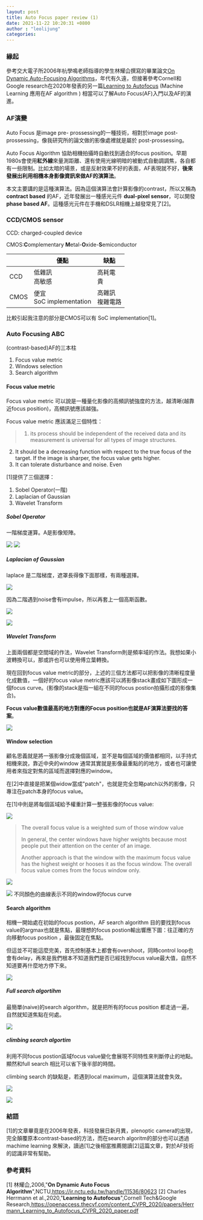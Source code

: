 ```yaml
---
layout: post
title: Auto Focus paper review (1)
date: 2021-11-22 10:20:31 +0800
author : "leolijung"
categories: 
---
```


### 緣起

參考交大電子所2006年杭學鳴老師指導的學生林耀仚撰寫的畢業論文[On Dynamic Auto-Focusing Algorithms](https://ir.nctu.edu.tw/handle/11536/80623)，年代有久遠，但接著參考Cornell和Google research在2020年發表的另一篇[Learning to Autofocus](https://openaccess.thecvf.com/content_CVPR_2020/papers/Herrmann_Learning_to_Autofocus_CVPR_2020_paper.pdf) (Machine Learning 應用在AF algorithm ) 相當可以了解Auto Focus(AF)入門以及AF的演進。

### AF演變

Auto Focus 是image pre- prossessing的一種技術，相對於image post-prossessing，像我研究所的論文做的影像處裡就是屬於 post-prossessing。

Auto Focus Algorithm 協助相機拍攝時自動找到適合的focus position。早期1980s會使用**紅外線**來量測距離、還有使用光線明暗的被動式自動調調焦，各自都有一些限制。比如太暗的場景，或是反射效果不好的表面，AF表現就不好，**後來發展出利用相機本身影像資訊來做AF的演算法**。

本文主要講的是這種演算法。因為這個演算法會計算影像的contrast，所以又稱為 **contract based** 的AF，近年發展出一種感光元件 **dual-pixel sensor**，可以開發 **phase based AF**。這種感光元件在手機和DSLR相機上越發常見了[2]。

### CCD/CMOS sensor

CCD: charged-coupled device

CMOS:**C**omplementary **M**etal-**O**xide-**S**emiconductor


|  | 優點  |缺點|
| - | ---- |-|
| CCD | 低雜訊<br>高敏感 |高耗電<br>貴|
| CMOS | 便宜<br>SoC implementation |高雜訊<br>複雜電路|

比較引起我注意的部分是CMOS可以有 SoC implementation[1]。

### Auto Focusing ABC

(contrast-based)AF的三本柱

1. Focus value metric
2. Windows selection
2. Search algorithm

#### Focus value metric

Focus value metric 可以說是一種量化影像的高頻訊號強度的方法，越清晰(越靠近focus position)，高頻訊號應該越強。

Focus value metric 應該滿足三個特性：

> 1. its process should be independent of the received data and its measurement is
   universal for all types of image structures. 
   2. It should be a decreasing function with respect to the true focus of the target. If the image is sharper, the focus value gets higher.
   3.  It can tolerate disturbance and noise. Even

[1]提供了三個選擇：

1. Sobel Operator(一階)
2. Laplacian of Gaussian
3. Wavelet Transform

##### Sobel Operator 

一階梯度運算。A是影像矩陣。

![](https://i.imgur.com/iPFuzwh.png)
![](https://i.imgur.com/sGVDIJi.png)

##### Laplacian of Gaussian

laplace 是二階梯度，遮罩長得像下面那樣，有兩種選擇。

![](https://i.imgur.com/smZDcvz.png)

因為二階遇到noise會有impulse，所以再套上一個高斯函數。

![](https://i.imgur.com/ZMTqDy7.png)

![](https://i.imgur.com/mYVcCyC.png)

##### Wavelet Transform

上面兩個都是空間域的作法，Wavelet Transform則是頻率域的作法。我想如果小波轉換可以，那或許也可以使用傅立葉轉換。

現在回到focus value metric的部分，上述的三個方法都可以把影像的清晰程度量化成數值，一個好的focus value metric應該可以將影像stack畫成如下圖形成一個focus curve。(影像的stack是指一組在不同的focus postion拍攝形成的影像集合)。

**Focus value數值最高的地方對應的Focus position也就是AF演算法要找的答案**。

![](https://i.imgur.com/c9NFLWW.png)


#### Window selection
顧名思義就是將一張影像分成幾個區域，並不是每個區域的價值都相同，以手持式相機來說，靠近中央的window 通常其實就是影像最重點的的地方，或者也可讓使用者來指定對焦的區域而選擇對應的window。

在[2]中直接是把某個widow當成"patch"，也就是完全忽略patch以外的影像，只專注在patch本身的focus value。

在[1]中則是將每個區域給予權重計算一整張影像的focus value:

![](https://i.imgur.com/jVg4417.png)

> The overall focus value is a weighted sum of those window value
>
> In general, the center windows have higher weights because most people put their attention on the center of an image.
>
> Another approach is that the window with the maximum focus value has the highest weight or hooses it as the focus window. The overall focus value comes from the focus window only.



![](https://i.imgur.com/Xr5w7eC.png)

![](https://i.imgur.com/hHk3QLy.png)
不同顏色的曲線表示不同的window的focus curve

#### Search algorithm

相機一開始處在初始的focus postion，AF search algorithm 目的要找到focus value的argmax也就是焦點，最理想的focus postion輸出響應下圖：往正確的方向移動focus position ，最後固定在焦點。

但這並不可能這麼完美，首先控制基本上都會有overshoot，同時control loop也會有delay，再來是我們根本不知道我們是否已經找到focus value最大值，自然不知道要再什麼地方停下來。

![](https://i.imgur.com/GrGN5mT.png)

##### Full search algortihm

最簡單(naive)的search algorithm，就是把所有的focus position 都走過一遍，自然就知道焦點在何處。

![](https://i.imgur.com/p4wbhQK.png)

##### climbing search algortim

利用不同focus postion區域focus value變化會展現不同特性來判斷停止的地點。顯然和full search 相比可以省下後半部的時間。

climbing search 的缺點是，若遇到local maximum，這個演算法就會失效。

![](https://i.imgur.com/CCNjnHS.png)

![](https://i.imgur.com/NWl07De.png)

### 結語

[1]的文章畢竟是在2006年發表，科技發展日新月異，plenoptic camera的出現，完全顛覆原本contrast-based的方法，而在search algoritm的部分也可以透過machime learning 來解決，讀過[1]之後相當推薦閱讀[2]這篇文章，對於AF技術的認識非常有幫助。

### 參考資料
[1] 林耀仚,2006,"**On Dynamic Auto Focus Algorithm**",NCTU,https://ir.nctu.edu.tw/handle/11536/80623
[2] Charles Herrmann et al.,2020,"**Learning to Autofocus**",Cornell Tech&Google Research,https://openaccess.thecvf.com/content_CVPR_2020/papers/Herrmann_Learning_to_Autofocus_CVPR_2020_paper.pdf
